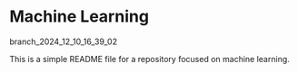 # Machine Learning

branch_2024_12_10_16_39_02

This is a simple README file for a repository focused on machine learning.
